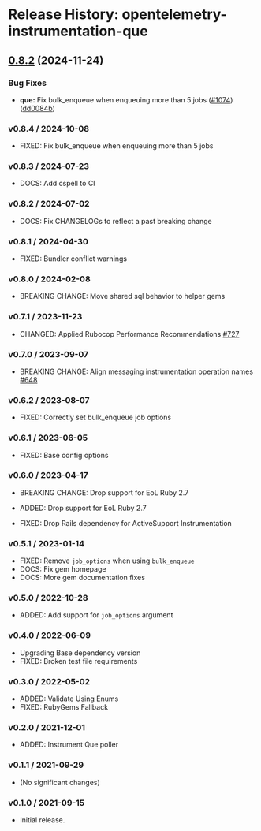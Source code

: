 # Release History: opentelemetry-instrumentation-que

## [0.8.2](https://github.com/open-telemetry/opentelemetry-ruby-contrib/compare/opentelemetry-instrumentation-que/v0.8.1...opentelemetry-instrumentation-que/v0.8.2) (2024-11-24)


### Bug Fixes

* **que:** Fix bulk_enqueue when enqueuing more than 5 jobs ([#1074](https://github.com/open-telemetry/opentelemetry-ruby-contrib/issues/1074)) ([dd0084b](https://github.com/open-telemetry/opentelemetry-ruby-contrib/commit/dd0084bc1b9d696533ea0ee22dbcab470ee3827f))

### v0.8.4 / 2024-10-08

* FIXED: Fix bulk_enqueue when enqueuing more than 5 jobs

### v0.8.3 / 2024-07-23

* DOCS: Add cspell to CI

### v0.8.2 / 2024-07-02

* DOCS: Fix CHANGELOGs to reflect a past breaking change

### v0.8.1 / 2024-04-30

* FIXED: Bundler conflict warnings

### v0.8.0 / 2024-02-08

* BREAKING CHANGE: Move shared sql behavior to helper gems


### v0.7.1 / 2023-11-23

* CHANGED: Applied Rubocop Performance Recommendations [#727](https://github.com/open-telemetry/opentelemetry-ruby-contrib/pull/727)

### v0.7.0 / 2023-09-07

* BREAKING CHANGE: Align messaging instrumentation operation names [#648](https://github.com/open-telemetry/opentelemetry-ruby-contrib/pull/648)

### v0.6.2 / 2023-08-07

* FIXED: Correctly set bulk_enqueue job options

### v0.6.1 / 2023-06-05

* FIXED: Base config options 

### v0.6.0 / 2023-04-17

* BREAKING CHANGE: Drop support for EoL Ruby 2.7 

* ADDED: Drop support for EoL Ruby 2.7 
* FIXED: Drop Rails dependency for ActiveSupport Instrumentation 

### v0.5.1 / 2023-01-14

* FIXED: Remove `job_options` when using `bulk_enqueue` 
* DOCS: Fix gem homepage 
* DOCS: More gem documentation fixes 

### v0.5.0 / 2022-10-28

* ADDED: Add support for `job_options` argument

### v0.4.0 / 2022-06-09

* Upgrading Base dependency version
* FIXED: Broken test file requirements 

### v0.3.0 / 2022-05-02

* ADDED: Validate Using Enums 
* FIXED: RubyGems Fallback 

### v0.2.0 / 2021-12-01

* ADDED: Instrument Que poller 

### v0.1.1 / 2021-09-29

* (No significant changes)

### v0.1.0 / 2021-09-15

* Initial release.
